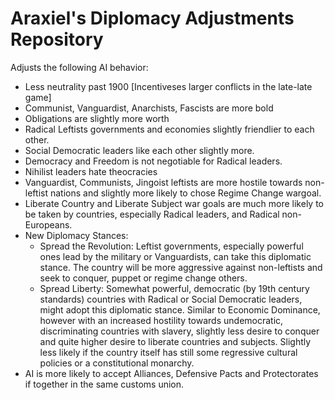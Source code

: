 # Araxiel's Diplomacy Adjustments Repository

Adjusts the following AI behavior:
- Less neutrality past 1900 [Incentiveses larger conflicts in the late-late game]
- Communist, Vanguardist, Anarchists, Fascists are more bold
- Obligations are slightly more worth
- Radical Leftists governments and economies slightly friendlier to each other.
- Social Democratic leaders like each other slightly more.
- Democracy and Freedom is not negotiable for Radical leaders.
- Nihilist leaders hate theocracies
- Vanguardist, Communists, Jingoist leftists are more hostile towards non-leftist nations and slightly more likely to chose Regime Change wargoal.
- Liberate Country and Liberate Subject war goals are much more likely to be taken by countries, especially Radical leaders, and Radical non-Europeans.
- New Diplomacy Stances:
  - Spread the Revolution: Leftist governments, especially powerful ones lead by the military or Vanguardists, can take this diplomatic stance. The country will be more aggressive against non-leftists and seek to conquer, puppet or regime change others.
  - Spread Liberty: Somewhat powerful, democratic (by 19th century standards) countries with Radical or Social Democratic leaders, might adopt this diplomatic stance. Similar to Economic Dominance, however with an increased hostility towards undemocratic, discriminating countries with slavery, slightly less desire to conquer and quite higher desire to liberate countries and subjects. Slightly less likely if the country itself has still some regressive cultural policies or a constitutional monarchy.
- AI is more likely to accept Alliances, Defensive Pacts and Protectorates if together in the same customs union.
